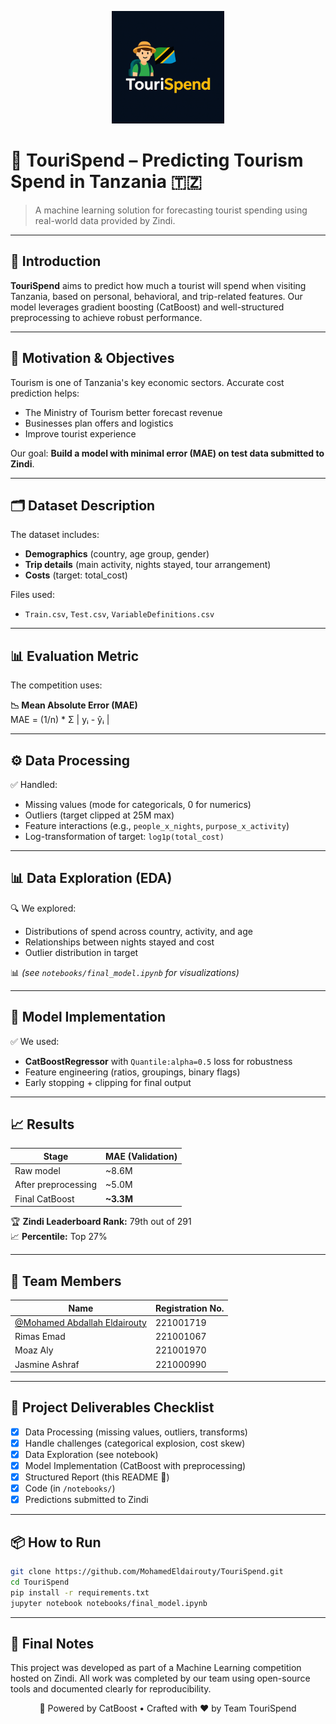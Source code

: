 <p align="center">
  <img src="assets/logo.png" alt="TouriSpend Logo" width="180"/>
</p>

# 🧳 TouriSpend – Predicting Tourism Spend in Tanzania 🇹🇿

> A machine learning solution for forecasting tourist spending using real-world data provided by Zindi.

---

## 📌 Introduction

**TouriSpend** aims to predict how much a tourist will spend when visiting Tanzania, based on personal, behavioral, and trip-related features. Our model leverages gradient boosting (CatBoost) and well-structured preprocessing to achieve robust performance.

---

## 🎯 Motivation & Objectives

Tourism is one of Tanzania's key economic sectors. Accurate cost prediction helps:
- The Ministry of Tourism better forecast revenue
- Businesses plan offers and logistics
- Improve tourist experience

Our goal: **Build a model with minimal error (MAE) on test data submitted to Zindi**.

---

## 🗂️ Dataset Description

The dataset includes:
- **Demographics** (country, age group, gender)
- **Trip details** (main activity, nights stayed, tour arrangement)
- **Costs** (target: total_cost)

Files used:
- `Train.csv`, `Test.csv`, `VariableDefinitions.csv`

---

## 📊 Evaluation Metric

The competition uses:

**📉 Mean Absolute Error (MAE)**  
MAE = (1/n) * Σ | yᵢ - ŷᵢ |

---

## ⚙️ Data Processing

✅ Handled:
- Missing values (mode for categoricals, 0 for numerics)
- Outliers (target clipped at 25M max)
- Feature interactions (e.g., `people_x_nights`, `purpose_x_activity`)
- Log-transformation of target: `log1p(total_cost)`

---

## 📊 Data Exploration (EDA)

🔍 We explored:
- Distributions of spend across country, activity, and age
- Relationships between nights stayed and cost
- Outlier distribution in target

📊 *(see `notebooks/final_model.ipynb` for visualizations)*

---

## 🤖 Model Implementation

✅ We used:
- **CatBoostRegressor** with `Quantile:alpha=0.5` loss for robustness
- Feature engineering (ratios, groupings, binary flags)
- Early stopping + clipping for final output

---

## 📈 Results

| Stage                 | MAE (Validation) |
|-----------------------|------------------|
| Raw model             | ~8.6M            |
| After preprocessing   | ~5.0M            |
| Final CatBoost        | **~3.3M**   |

🏆 **Zindi Leaderboard Rank:** 79th out of 291  
📈 **Percentile:** Top 27%

---

## 👥 Team Members

| Name                          | Registration No. |
|-------------------------------|------------------|
| [@Mohamed Abdallah Eldairouty](https://github.com/MohamedEldairouty)  | 221001719 |  
| Rimas Emad    | 221001067         | 
| Moaz Aly      | 221001970         | 
| Jasmine Ashraf | 221000990        | 

---

## 🚀 Project Deliverables Checklist

- [x] Data Processing (missing values, outliers, transforms)
- [x] Handle challenges (categorical explosion, cost skew)
- [x] Data Exploration (see notebook)
- [x] Model Implementation (CatBoost with preprocessing)
- [x] Structured Report (this README 🎯)
- [x] Code (in `/notebooks/`)
- [x] Predictions submitted to Zindi

---

## 📦 How to Run

```bash
git clone https://github.com/MohamedEldairouty/TouriSpend.git 
cd TouriSpend
pip install -r requirements.txt
jupyter notebook notebooks/final_model.ipynb
```
---

## 🏁 Final Notes
This project was developed as part of a Machine Learning competition hosted on Zindi. All work was completed by our team using open-source tools and documented clearly for reproducibility.

<p align="center"> 🚀 Powered by CatBoost • Crafted with ❤️ by Team TouriSpend </p>
